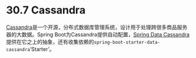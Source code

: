 # 30.7 Cassandra

[Cassandra](http://cassandra.apache.org/)是一个开源，分布式数据库管理系统，设计用于处理跨很多商品服务器的大数据。Spring Boot为Cassandra提供自动配置，[Spring Data Cassandra](https://github.com/spring-projects/spring-data-cassandra)提供在它之上的抽象，还有收集依赖的`spring-boot-starter-data-cassandra`‘Starter’。


